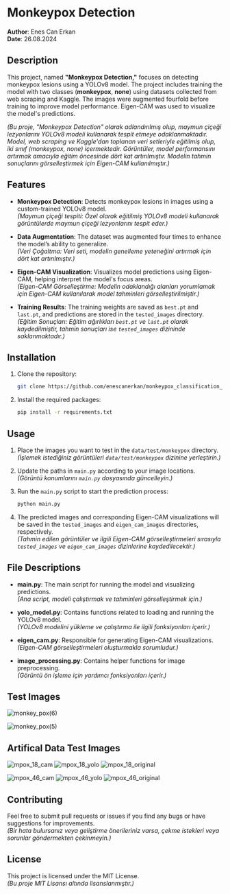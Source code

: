 # Monkeypox Detection

**Author**: Enes Can Erkan  
**Date**: 26.08.2024

## Description
This project, named **"Monkeypox Detection,"** focuses on detecting monkeypox lesions using a YOLOv8 model. The project includes training the model with two classes (**monkeypox**, **none**) using datasets collected from web scraping and Kaggle. The images were augmented fourfold before training to improve model performance. Eigen-CAM was used to visualize the model's predictions.

*(Bu proje, "Monkeypox Detection" olarak adlandırılmış olup, maymun çiçeği lezyonlarını YOLOv8 modeli kullanarak tespit etmeye odaklanmaktadır. Model, web scraping ve Kaggle'dan toplanan veri setleriyle eğitilmiş olup, iki sınıf (monkeypox, none) içermektedir. Görüntüler, model performansını artırmak amacıyla eğitim öncesinde dört kat artırılmıştır. Modelin tahmin sonuçlarını görselleştirmek için Eigen-CAM kullanılmıştır.)*

## Features
- **Monkeypox Detection**: Detects monkeypox lesions in images using a custom-trained YOLOv8 model.  
  *(Maymun çiçeği tespiti: Özel olarak eğitilmiş YOLOv8 modeli kullanarak görüntülerde maymun çiçeği lezyonlarını tespit eder.)*

- **Data Augmentation**: The dataset was augmented four times to enhance the model’s ability to generalize.  
  *(Veri Çoğaltma: Veri seti, modelin genelleme yeteneğini artırmak için dört kat artırılmıştır.)*

- **Eigen-CAM Visualization**: Visualizes model predictions using Eigen-CAM, helping interpret the model's focus areas.  
  *(Eigen-CAM Görselleştirme: Modelin odaklandığı alanları yorumlamak için Eigen-CAM kullanılarak model tahminleri görselleştirilmiştir.)*

- **Training Results**: The training weights are saved as `best.pt` and `last.pt`, and predictions are stored in the `tested_images` directory.  
  *(Eğitim Sonuçları: Eğitim ağırlıkları `best.pt` ve `last.pt` olarak kaydedilmiştir, tahmin sonuçları ise `tested_images` dizininde saklanmaktadır.)*

## Installation
1. Clone the repository:

    ```bash
    git clone https://github.com/enescanerkan/monkeypox_classification_YOLOv8.git
    ```

2. Install the required packages:

    ```bash
    pip install -r requirements.txt
    ```

## Usage
1. Place the images you want to test in the `data/test/monkeypox` directory.  
   *(İşlemek istediğiniz görüntüleri `data/test/monkeypox` dizinine yerleştirin.)*

2. Update the paths in `main.py` according to your image locations.  
   *(Görüntü konumlarını `main.py` dosyasında güncelleyin.)*

3. Run the `main.py` script to start the prediction process:

    ```bash
    python main.py
    ```

4. The predicted images and corresponding Eigen-CAM visualizations will be saved in the `tested_images` and `eigen_cam_images` directories, respectively.  
   *(Tahmin edilen görüntüler ve ilgili Eigen-CAM görselleştirmeleri sırasıyla `tested_images` ve `eigen_cam_images` dizinlerine kaydedilecektir.)*

## File Descriptions
- **main.py**: The main script for running the model and visualizing predictions.  
  *(Ana script, modeli çalıştırmak ve tahminleri görselleştirmek için.)*

- **yolo_model.py**: Contains functions related to loading and running the YOLOv8 model.  
  *(YOLOv8 modelini yükleme ve çalıştırma ile ilgili fonksiyonları içerir.)*

- **eigen_cam.py**: Responsible for generating Eigen-CAM visualizations.  
  *(Eigen-CAM görselleştirmeleri oluşturmakla sorumludur.)*

- **image_processing.py**: Contains helper functions for image preprocessing.  
  *(Görüntü ön işleme için yardımcı fonksiyonları içerir.)*
## Test Images
![monkey_pox(6)](https://github.com/user-attachments/assets/7796ccad-ccc3-4da9-9209-ac84514a0e97)

![monkey_pox(5)](https://github.com/user-attachments/assets/40a19634-5d6e-41b1-9562-9b9b26b6b686)

## Artifical Data Test Images

![mpox_18_cam](https://github.com/user-attachments/assets/7ecfab8d-3466-492d-bc7a-145c6b90d02e)
![mpox_18_yolo](https://github.com/user-attachments/assets/5dabb251-4931-4f49-8558-760442fd11cd)
![mpox_18_original](https://github.com/user-attachments/assets/5b638516-c9e7-40f3-8331-d683df401092)

![mpox_46_cam](https://github.com/user-attachments/assets/d9b9c5de-30c1-402a-bcf1-00a1da6ce5fe)
![mpox_46_yolo](https://github.com/user-attachments/assets/01bb4e71-5bda-4692-a939-219736ffd324)
![mpox_46_original](https://github.com/user-attachments/assets/adaf5b84-d34c-4b57-8937-4b07a89f491a)


## Contributing
Feel free to submit pull requests or issues if you find any bugs or have suggestions for improvements.  
*(Bir hata bulursanız veya geliştirme önerileriniz varsa, çekme istekleri veya sorunlar göndermekten çekinmeyin.)*

## License
This project is licensed under the MIT License.  
*(Bu proje MIT Lisansı altında lisanslanmıştır.)*




